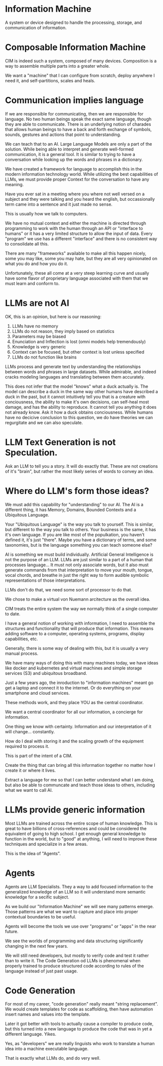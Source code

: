# Information Machine
A system or device designed to handle the processing, storage, and communication of information.

# Composable Information Machine
CIM is indeed such a system, composed of many devices. Composition is a way to assemble multiple parts into a greater whole.

We want a "machine" that I can configure from scratch, deploy anywhere I need it, and self-partitions, scales and heals.

# Communication implies language
If we are responsible for communicating, then we are responsible for language.
No two human beings speak the exact same language, though they are able to communicate.
There is an underlying notion of charades that allows human beings to have a back and forth exchange of symbols, sounds, gestures and actions that point to understanding.

We can teach that to an AI. Large Language Models are only a part of the solution.
While being able to interpret and generate well-formed communication, it is a general tool.
It is similar to trying to have a conversation while looking up the words and phrases in a dictionary.

We have created a framework for language to accomplish this in the modern information technology world.
While utilizing the best capabilities of LLMs, we must provide proper Context for the conversation to have any meaning.

Have you ever sat in a meeting where you where not well versed on a subject and they were talking and you heard the english, but occassionally  term came into a sentence and it just made no sense.

This is usually how we talk to computers.

We have no mutual context and either the machine is directed through programming to work with the human through an API or "interface to humans" or it has a very limited structure to allow the input of data.
Every "program" we use has a different "interface" and there is no consistent way to consolidate all this.

There are many "frameworks" available to make all this happen nicely, some you may like, some you may hate, but they are all very opinionated on what you do and how you do it.

Unfortunately, these all come at a very steep learning curve and usually have some flavor of proprietary language associated with them that we must learn and conform to.

# LLMs are not AI
OK,  this is an opinion, but here is our reasoning:

  1. LLMs have no memory
  2. LLMs do not reason, they imply based on statistics
  3. Parameters may be biased
  4. Enunciation and Inflection is lost (omni models help tremendously)
  5. Knowledge is very generic
  6. Context can be focused, but other context is lost unless specified
  7. LLMs do not function like brains

LLMs process and generate text by understanding the relationships between words and phrases in large datasets. While admirable, and indeed cracks modeling languages and translating between them accurately.

This does not infer that the model "knows" what a duck actually is.
The model can describe a duck in the same way other humans have described a duck in the past, but it cannot intuitively tell you that is a creature with conciousness, the ability to make it's own decisions, can self-heal most damage, and has the ability to reproduce. It cannot tell you anything it does not already know. Ask it how a duck obtains conciousness.  While humans have no decicive conclusion to this question, we do have theories we can regurgitate and we can also speculate.

# LLM Text Generation is not Speculation.
Ask an LLM to tell you a story. It will do exactly that. These are not creations of it's "brain", but rather the most likely series of words to convey an idea.

# Where do LLM's form those ideas?
We must add this capability for "understanding" to our AI.  The AI is a different thing, it has Memory, Domains, Bounded Contexts and a Ubiquitous Language.

Your "Ubiquitous Language" is the way you talk to yourself. This is similar, but different to the way you talk to others. Your business is the same, it has it's own language. If you are like most of the populkation, you haven't defined it, it's just "there".  Maybe you have a dictionary of terms, and some taxonomies, but is the language something you can teach someone else?

AI is something we must build individually. Artificial General Intelligence is not the purpose of an LLM. LLMs are just similar to a part of a human that processes language... It must not only associate words, but it also must generate commands from that interpretation to move your mouth, tongue, vocal chords, and breathe in just the right way to form audible symbolic representations of those interpretations.

LLMs don't do that, we need some sort of processor to do that.

We chose to make a virtual von Nuemann arcitecture as the overall idea.

CIM treats the entire system the way we normally think of a single computer to date.

I have a general notion of working with information, I need to assemble the structures and functionality that will produce that information. This means adding software to a computer, operating systems, programs, display capabilities, etc.

Generally, there is some way of dealing with this, but it is usually a very manual process.

We have many ways of doing this with many machines today, we have ideas like docker and kubernetes and virtual machines and simple storage services (S3) and ubiquitous broadband.

Just a few years ago, the inroduction to "information machines" meant go get a laptop and connect it to the internet. Or do everything on your smartphone and cloud services.

These methods work, and they place YOU as the central coordinator.

We want a central coordinator for all our information, a concierge for information.

One thing we know with certainty. Information and our interpretation of it will change... constantly.

How do I deal with storing it and the scaling growth of the equipment required to process it.

This is part of the intent of a CIM.

Create the thing that can bring all this information together no matter how I create it or where it lives.

Extract a language for me so that I can better understand what I am doing, but also be able to communcate and teach those ideas to others, including what we want to call AI. 

# LLMs provide generic information
Most LLMs are trained across the entire scope of human knowledge. This is great to have billions of cross-references and could be considered the equivalent of going to high school. I get enough general knowledge to function in the world, but to "good" at anything, I will need to improve these techniques and specialize in a few areas.

This is the idea of "Agents".

# Agents
Agents are LLM Specialists. They a way to add focused information to the generalized knowledge of an LLM so it will understand more semantic knowledge for a secific subject.

As we build our "Information Machine" we will see many patterns emerge. Those patterns are what we want to capture and place into proper contextual boundaries to be useful.

Agents will become the tools we use over "programs" or "apps" in the near future.

We see the worlds of programming and data structuring significantly changing in the next few years.

We will still need developers, but mostly to verify code and test it rather than to write it.
The Code Generation od LLMs is phenomenal when properly trained to produce structured code according to rules of the language instead of just past usage. 

# Code Generation
For most of my career, "code generation" really meant "string replacement".
We would create templates for code as scaffolding, then have automation insert names and values into the template.

Later it got better with tools to actually cause a compiler to produce code, but this turned into a new language to produce the code that was in yet a different language. Yikes.

Yes, as "developers" we are really linguists who work to translate a human idea into a machine executable language.

That is exactly what LLMs do, and do very well.